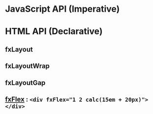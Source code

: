 # JavaScript API (Imperative)

# HTML API (Declarative)

## fxLayout

## fxLayoutWrap

## fxLayoutGap

## [fxFlex](https://github.com/angular/flex-layout/wiki/fxFlex-API) :  `<div fxFlex="1 2 calc(15em + 20px)"></div>`


